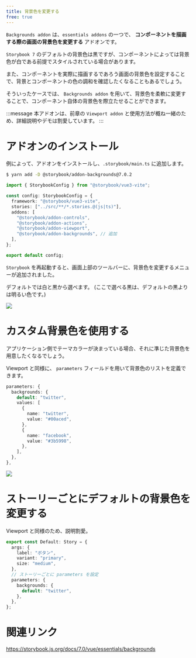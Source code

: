 ```yaml
---
title: 背景色を変更する
free: true
---
```


`Backgrounds addon` は、`essentials addons` の一つで、 **コンポーネントを描画する際の画面の背景色を変更する** アドオンです。

`Storybook 7` のデフォルトの背景色は黒ですが、コンポーネントによっては背景色が白である前提でスタイルされている場合があります。

また、コンポーネントを実際に描画するであろう画面の背景色を設定することで、背景とコンポーネントの色の調和を確認したくなることもあるでしょう。

そういったケースでは、 `Backgrounds addon` を用いて、背景色を柔軟に変更することで、コンポーネント自体の背景色を際立たせることができます。

:::message
本アドオンは、前章の `Viewport addon` と使用方法が概ね一緒のため、詳細説明やデモは割愛しています。
:::

# アドオンのインストール

例によって、アドオンをインストールし、`.storybook/main.ts` に追加します。

```bash
$ yarn add -D @storybook/addon-backgrounds@7.0.2
```

```ts:.storybook/main.ts
import { StorybookConfig } from "@storybook/vue3-vite";

const config: StorybookConfig = {
  framework: "@storybook/vue3-vite",
  stories: ["../src/**/*.stories.@(js|ts)"],
  addons: [
    "@storybook/addon-controls",
    "@storybook/addon-actions",
    "@storybook/addon-viewport",
    "@storybook/addon-backgrounds", // 追加
  ],
};

export default config;
```

`Storybook` を再起動すると、画面上部のツールバーに、背景色を変更するメニューが追加されました。

デフォルトでは白と黒から選べます。 (ここで選べる黒は、デフォルトの黒よりは明るい色です。)

![](https://storage.googleapis.com/zenn-user-upload/fad19bf45dad-20221226.gif)

# カスタム背景色を使用する

アプリケーション側でテーマカラーが決まっている場合、それに準じた背景色を用意したくなるでしょう。

Viewport と同様に、 `parameters` フィールドを用いて背景色のリストを定義できます。

```ts
parameters: {
  backgrounds: {
    default: "twitter",
    values: [
      {
        name: "twitter",
        value: "#00aced",
      },
      {
        name: "facebook",
        value: "#3b5998",
      },
    ],
  },
},
```

![](https://storage.googleapis.com/zenn-user-upload/5a5e94d1b04a-20221226.png)

# ストーリーごとにデフォルトの背景色を変更する

Viewport と同様のため、説明割愛。

```ts
export const Default: Story = {
  args: {
    label: "ボタン",
    variant: "primary",
    size: "medium",
  },
  // ストーリーごとに parameters を設定
  parameters: {
    backgrounds: {
      default: "twitter",
    },
  },
};
```

# 関連リンク

https://storybook.js.org/docs/7.0/vue/essentials/backgrounds
